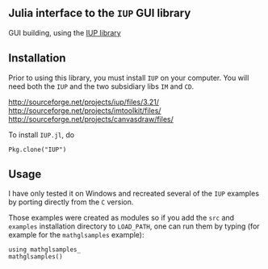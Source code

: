 ## Julia interface to the `IUP` GUI library

GUI building, using the [IUP library](http://www.tecgraf.puc-rio.br/iup/)

## Installation

Prior to using this library, you must install `IUP` on your computer. You will need both the `IUP` and the two subsidiary libs `IM`  and `CD`.

  http://sourceforge.net/projects/iup/files/3.21/
<br>
  http://sourceforge.net/projects/imtoolkit/files/
<br>
  http://sourceforge.net/projects/canvasdraw/files/
  
To install `IUP.jl`, do

    Pkg.clone("IUP")
  
## Usage

I have only tested it on Windows and recreated several of the `IUP` examples by porting directly from the `C` version.

Those examples were created as modules so if you add the `src` and `examples` installation directory to `LOAD_PATH`, one can run them by typing (for example for the `mathglsamples` example):

    using mathglsamples_
    mathglsamples()
